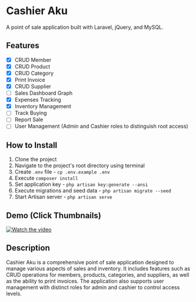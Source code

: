 # Cashier Aku
A point of sale application built with Laravel, jQuery, and MySQL.

## Features
- [x] CRUD Member
- [x] CRUD Product
- [x] CRUD Category
- [x] Print Invoice
- [x] CRUD Supplier
- [ ] Sales Dashboard Graph
- [x] Expenses Tracking
- [x] Inventory Management
- [ ] Track Buying
- [ ] Report Sale
- [ ] User Management (Admin and Cashier roles to distinguish root access)

## How to Install
1. Clone the project
2. Navigate to the project's root directory using terminal
3. Create `.env` file - `cp .env.example .env`
4. Execute `composer install`
5. Set application key - `php artisan key:generate --ansi`
6. Execute migrations and seed data - `php artisan migrate --seed`
7. Start Artisan server - `php artisan serve`

## Demo (Click Thumbnails)
[![Watch the video](https://jam.dev/cdn-cgi/image/width=1000,quality=100,dpr=1.25/https://cdn-jam-screenshots.jam.dev/565c12278004079504dd95c65ee4f320/screenshot/7fcbd665-c71a-40b2-b87c-96a88123cd84.png)](https://youtu.be/G7x0Wxr9qXA)

## Description
Cashier Aku is a comprehensive point of sale application designed to manage various aspects of sales and inventory. It includes features such as CRUD operations for members, products, categories, and suppliers, as well as the ability to print invoices. The application also supports user management with distinct roles for admin and cashier to control access levels.
